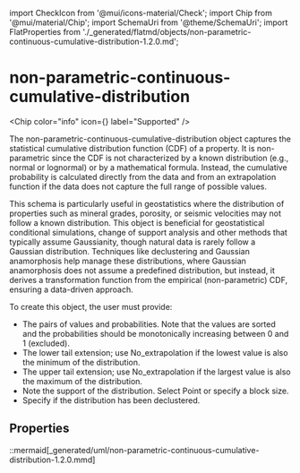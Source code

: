 import CheckIcon from '@mui/icons-material/Check';
import Chip from '@mui/material/Chip';
import SchemaUri from '@theme/SchemaUri';
import FlatProperties from './_generated/flatmd/objects/non-parametric-continuous-cumulative-distribution-1.2.0.md';

# non-parametric-continuous-cumulative-distribution

<Chip color="info" icon={<CheckIcon />} label="Supported" />
<SchemaUri uri="schema/objects/non-parametric-continuous-cumulative-distribution/1.2.0/non-parametric-continuous-cumulative-distribution.schema.json" />

The non-parametric-continuous-cumulative-distribution object captures the statistical cumulative distribution function (CDF) of a property. It is non-parametric since the CDF is not characterized by a known distribution (e.g., normal or lognormal) or by a mathematical formula. Instead, the cumulative probability is calculated directly from the data and from an extrapolation function if the data does not capture the full range of possible values.

This schema is particularly useful in geostatistics where the distribution of properties such as mineral grades, porosity, or seismic velocities may not follow a known distribution. This object is beneficial for geostatistical conditional simulations, change of support analysis and other methods that typically assume Gaussianity, though natural data is rarely follow a Gaussian distribution. Techniques like declustering and Gaussian anamorphosis help manage these distributions, where Gaussian anamorphosis does not assume a predefined distribution, but instead, it derives a transformation function from the empirical (non-parametric) CDF, ensuring a data-driven approach.

To create this object, the user must provide:

- The pairs of values and probabilities. Note that the values are sorted and the probabilities should be monotonically increasing between 0 and 1 (excluded).
- The lower tail extension; use No_extrapolation if the lowest value is also the minimum of the distribution.
- The upper tail extension; use No_extrapolation if the largest value is also the maximum of the distribution.
- Note the support of the distribution. Select Point or specify a block size.
- Specify if the distribution has been declustered.

## Properties

<FlatProperties />

::mermaid[_generated/uml/non-parametric-continuous-cumulative-distribution-1.2.0.mmd]
